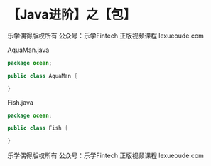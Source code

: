 # 【Java进阶】之【包】



乐学偶得版权所有  公众号：乐学Fintech  正版视频课程 lexueoude.com



AquaMan.java

```java
package ocean;

public class AquaMan {

}

```

Fish.java

```Java
package ocean;

public class Fish {

}

```







乐学偶得版权所有  公众号：乐学Fintech  正版视频课程 lexueoude.com

 




